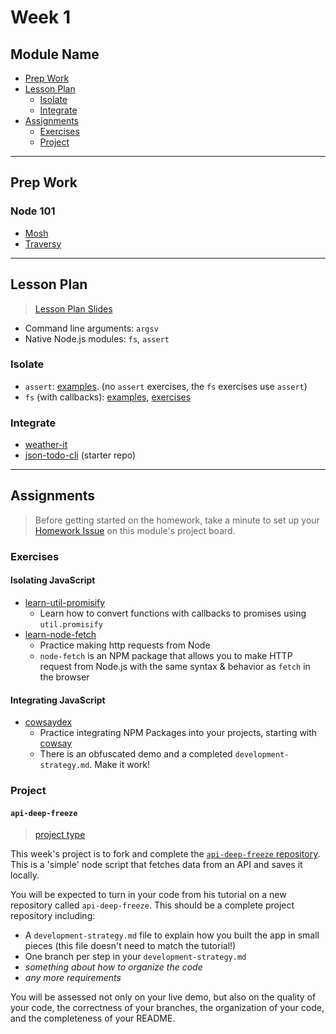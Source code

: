 # Week 1

## Module Name

* [Prep Work](#prep-work)
* [Lesson Plan](#lesson-plan)
  * [Isolate](#isolate)
  * [Integrate](#integrate)
* [Assignments](#assignments)
  * [Exercises](#exercises)
  * [Project](#project)

---

## Prep Work

### Node 101

* [Mosh]()
* [Traversy]()

---

## Lesson Plan

> [Lesson Plan Slides](https://hackyourfuture.be/module-name/week-X)

* Command line arguments: `argsv`
* Native Node.js modules: `fs`, `assert`

### Isolate

* `assert`: [examples](../isolate/assert). (no `assert` exercises, the `fs` exercises use `assert`)
* `fs` (with callbacks): [examples](../isolate/fs-examples), [exercises](../isolate/fs-exercises)

### Integrate

* [weather-it](../integrate/weather-it)
* [json-todo-cli](https://github.com/hackyourfuturebelgium/coming-soon) (starter repo)

---

## Assignments

> Before getting started on the homework, take a minute to set up your [Homework Issue](https://github.com/HackYourFutureBelgium/homework-submission#homework-issues) on this module's project board.

### Exercises

#### Isolating JavaScript

* [learn-util-promisify](https://)
  * Learn how to convert functions with callbacks to promises using `util.promisify`
* [learn-node-fetch](https://github.com/hackyourfuturebelgium/learn-node-fetch)
  * Practice making http requests from Node
  * `node-fetch` is an NPM package that allows you to make HTTP request from Node.js with the same syntax & behavior as `fetch` in the browser

#### Integrating JavaScript

* [cowsaydex](https://github.com/hackyourfuturebelgium/cowsaydex)
  * Practice integrating NPM Packages into your projects, starting with [cowsay](https://github.com/piuccio/cowsay)
  * There is an obfuscated demo and a completed `development-strategy.md`.  Make it work!

### Project

#### `api-deep-freeze`

> [project type](https://github.com/HackYourFutureBelgium/homework-submission/#projects)

This week's project is to fork and complete the [`api-deep-freeze` repository](https://github.com/hackyourfuturebelgium/api-deep-freeze).  This is a 'simple' node script that fetches data from an API and saves it locally.

You will be expected to turn in your code from his tutorial on a new repository called `api-deep-freeze`.  This should be a complete project repository including:

* A `development-strategy.md` file to explain how you built the app in small pieces (this file doesn't need to match the tutorial!)
* One branch per step in your `development-strategy.md`
* _something about how to organize the code_
* _any more requirements_

You will be assessed not only on your live demo, but also on the quality of your code, the correctness of your branches, the organization of your code, and the completeness of your README.

